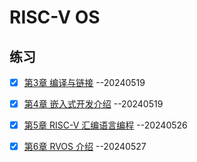 # RISC-V OS

## 练习

- [x] [第3章 编译与链接](./exerices/ex3/ex3.md) --20240519

- [x] [第4章 嵌入式开发介绍](./exerices/ex4/ex4.md) --20240519

- [x] [第5章 RISC-V 汇编语言编程](./exerices/ex5/ex5.md) --20240526

- [x] [第6章 RVOS 介绍](./exerices/ex6/ex6.md) --20240527
